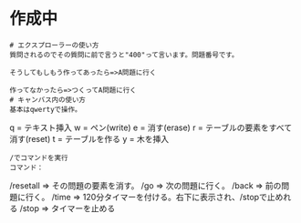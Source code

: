# 作成中




```
# エクスプローラーの使い方
質問されるのでその質問に前で言うと"400"って言います。問題番号です。

そうしてもしもう作ってあったら=>A問題に行く

作ってなかったら=>つくってA問題に行く
# キャンバス内の使い方
基本はqwertyで操作。
```
q = テキスト挿入
w = ペン(write)
e = 消す(erase)
r = テーブルの要素をすべて消す(reset)
t = テーブルを作る
y = 木を挿入
```
/でコマンドを実行
コマンド：
```
/resetall => その問題の要素を消す。
/go => 次の問題に行く。
/back => 前の問題に行く。
/time => 120分タイマーを付ける。右下に表示され、/stopで止めれる
/stop => タイマーを止める
```

```
